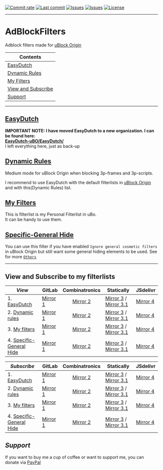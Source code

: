 [![Commit rate](https://img.shields.io/github/commit-activity/m/BPower0036/AdBlockFilters?label=Commits&color=succes)](https://github.com/BPower0036/AdBlockFilters/commits/)
[![Last commit](https://img.shields.io/github/last-commit/BPower0036/AdBlockFilters?label=Last%20commit&color=informational)](https://github.com/BPower0036/AdBlockFilters/commits/main)
[![Issues](https://img.shields.io/github/issues/BPower0036/AdBlockFilters?label=Issues&color=red)](https://github.com/BPower0036/AdBlockFilters/issues)
[![Issues](https://img.shields.io/github/issues-closed/BPower0036/AdBlockFilters?color=green&label=Issues)](https://github.com/BPower0036/AdBlockFilters/issues?q=is%3Aissue+is%3Aclosed)
[![License](https://img.shields.io/badge/License-GPLv3-blue.svg?label=License&color=lightgrey)](https://github.com/BPower0036/AdBlockFilters/blob/main/LICENSE) <br>

***
# AdBlockFilters
Adblock filters made for [uBlock Origin](https://github.com/uBlockOrigin/uAssets)

| Contents |
| --- |
| [EasyDutch](#easydutch) |
| [Dynamic Rules](#dynamic-rules) |
| [My Filters](#my-filters) |
| [View and Subscribe](#view-and-subscribe-to-my-filterlists) |
| [Support](#support) |
-----
## [EasyDutch](https://github.com/EasyDutch-uBO/EasyDutch/)
**IMPORTANT NOTE: I have moved EasyDutch to a new organization. I can be found here: <br>
[EasyDutch-uBO/EasyDutch/](https://github.com/EasyDutch-uBO/EasyDutch/)** <br>
I left everything here, just as back-up

## [Dynamic Rules](https://github.com/BPower0036/AdBlockFilters/blob/main/dynamic%20rules)
Medium mode for uBlock Origin when blocking 3p-frames and 3p-scripts.

I recommend to use EasyDutch with the default filterlists in [uBlock Origin](https://github.com/uBlockOrigin/uAssets) and with this(Dynamic Rules) list.

## [My Filters](https://github.com/BPower0036/AdBlockFilters/blob/main/my%20filters)
This is filterlist is my Personal Filterlist in uBo. <br>
It can be handy to use them.

## [Specific-General Hide](https://github.com/BPower0036/AdBlockFilters/blob/main/Others/Specific-General%20Hide)
You can use this filter if you have enabled `Ignore general cosmetic filters` in uBlock Origin but still want some general hiding elements to be used.
See for more [`Others`](https://github.com/BPower0036/AdBlockFilters/tree/main/Others)

***
## View and Subscribe to my filterlists
| _**View**_ | GitLab | Combinatronics | Statically | JSdelivr |
| ---------- | ------ | :------------: | ---------- | -------- |
| 1. [EasyDutch](https://raw.githubusercontent.com/EasyDutch-uBO/EasyDutch/main/EasyDutch.txt) | [Mirror 1](https://gitlab.com/BPower0036/EasyDutch/-/raw/main/EasyDutch.txt) | [Mirror 2](https://combinatronics.io/EasyDutch-uBO/EasyDutch/main/EasyDutch.txt) | [Mirror 3](https://cdn.statically.io/gh/EasyDutch-uBO/EasyDutch/main/EasyDutch.txt) / [Mirror 3.1](https://cdn.statically.io/gl/BPower0036/EasyDutch/-/raw/main/EasyDutch.txt) | [Mirror 4](https://cdn.jsdelivr.net/gh/EasyDutch-uBO/EasyDutch/@main/EasyDutch.txt) |
| 2. [Dynamic rules](https://raw.githubusercontent.com/BPower0036/AdBlockfilters/main/dynamic%20rules) | [Mirror 1](https://gitlab.com/BPower0036/AdBlockFilters/-/raw/main/dynamic%20rules) | [Mirror 2](https://combinatronics.io/BPower0036/AdBlockfilters/main/dynamic%20rules) | [Mirror 3](https://cdn.statically.io/gh/BPower0036/AdBlockfilters/main/dynamic%20rules) / [Mirror 3.1](https://cdn.statically.io/gl/BPower0036/AdBlockFilters/main/dynamic%20rules) | [Mirror 4](https://cdn.jsdelivr.net/gh/BPower0036/AdBlockfilters@main/dynamic%20rules) |
| 3. [My filters](https://raw.githubusercontent.com/BPower0036/AdBlockfilters/main/my%20filters) | [Mirror 1](https://gitlab.com/BPower0036/AdBlockFilters/-/raw/main/my%20filters) | [Mirror 2](https://combinatronics.io/BPower0036/AdBlockfilters/main/my%20filters) | [Mirror 3](https://cdn.statically.io/gh/BPower0036/AdBlockfilters/main/my%20filters) / [Mirror 3.1](https://cdn.statically.io/gl/BPower0036/AdBlockFilters/main/my%20filters) | [Mirror 4](https://cdn.jsdelivr.net/gh/BPower0036/AdBlockfilters@main/my%20filters) |
| 4. [Specific-General Hide](https://raw.githubusercontent.com/BPower0036/AdBlockfilters/main/Others/Specific-General%20Hide) | [Mirror 1](https://gitlab.com/BPower0036/AdBlockFilters/-/raw/main/Others/Specific-General%20Hide) | [Mirror 2](https://combinatronics.io/BPower0036/AdBlockFilters/main/Others/Specific-General%20Hide) | [Mirror 3](https://cdn.statically.io/gh/BPower0036/AdBlockfilters/main/Others/Specific-General%20Hide) / [Mirror 3.1](https://cdn.statically.io/gl/BPower0036/AdBlockFilters/main/Others/Specific-General%20Hide) | [Mirror 4](https://cdn.jsdelivr.net/gh/BPower0036/AdBlockfilters@main/Others/Specific-General%20Hide) |

| _**Subscribe**_ | GitLab | Combinatronics | Statically | JSdelivr |
| --------------- | ------ | :------------: | ---------- | -------- |
| 1. [EasyDutch](https://subscribe.adblockplus.org/?location=https://raw.githubusercontent.com/EasyDutch-uBO/EasyDutch/main/EasyDutch.txt&title=EasyDutch) | [Mirror 1](https://subscribe.adblockplus.org/?location=https://gitlab.com/BPower0036/EasyDutch/-/raw/main/EasyDutch.txt&title=EasyDutch) | [Mirror 2](https://subscribe.adblockplus.org/?location=https://combinatronics.io/EasyDutch-uBO/EasyDutch/main/EasyDutch.txt&title=EasyDutch) | [Mirror 3](https://subscribe.adblockplus.org/?location=https://cdn.statically.io/gh/EasyDutch-uBO/EasyDutch/main/EasyDutch.txt&title=EasyDutch) / [Mirror 3.1](https://subscribe.adblockplus.org/?location=https://cdn.statically.io/gl/BPower0036/EasyDutch/-/raw/main/EasyDutch.txt&title=EasyDutch) | [Mirror 4](https://subscribe.adblockplus.org/?location=https://cdn.jsdelivr.net/gh/EasyDutch-uBO/EasyDutch@main/EasyDutch.txt&title=EasyDutch) |
| 2. [Dynamic rules](https://subscribe.adblockplus.org/?location=https://raw.githubusercontent.com/BPower0036/AdBlockfilters/main/dynamic%20rules&title=Dynamic%20rules%20for%20uBlock%20Origin%27s%20medium%20mode) | [Mirror 1](https://subscribe.adblockplus.org/?location=https://gitlab.com/BPower0036/AdBlockFilters/-/raw/main/dynamic%20rules&title=Dynamic%20rules%20for%20uBlock%20Origin%27s%20medium%20mode) | [Mirror 2](https://subscribe.adblockplus.org/?location=https://combinatronics.io/BPower0036/AdBlockfilters/main/dynamic%20rules&title=Dynamic%20rules%20for%20uBlock%20Origin%27s%20medium%20mode) | [Mirror 3](https://subscribe.adblockplus.org/?location=https://cdn.statically.io/gh/BPower0036/AdBlockfilters/main/dynamic%20rules&title=Dynamic%20rules%20for%20uBlock%20Origin%27s%20medium%20mode) / [Mirror 3.1](https://subscribe.adblockplus.org/?location=https://cdn.statically.io/gl/BPower0036/AdBlockFilters/main/dynamic%20rules&title=Dynamic%20rules%20for%20uBlock%20Origin%27s%20medium%20mode) | [Mirror 4](https://subscribe.adblockplus.org/?location=https://cdn.jsdelivr.net/gh/BPower0036/AdBlockfilters@main/dynamic%20rules&title=Dynamic%20rules%20for%20uBlock%20Origin%27s%20medium%20mode) |
| 3. [My filters](https://subscribe.adblockplus.org/?location=https://raw.githubusercontent.com/BPower0036/AdBlockfilters/main/my%20filters&title=My%20filters%20list%20uBo) | [Mirror 1](https://subscribe.adblockplus.org/?location=https://gitlab.com/BPower0036/AdBlockFilters/-/raw/main/my%20filters&title=My%20filters%20list%20uBo) | [Mirror 2](https://combinatronics.io/BPower0036/AdBlockfilters/main/my%20filters&title=My%20filters%20list%20uBo) | [Mirror 3](https://subscribe.adblockplus.org/?location=https://cdn.statically.io/gh/BPower0036/AdBlockfilters/main/my%20filters&title=My%20filters%20list%20uBo) / [Mirror 3.1](https://subscribe.adblockplus.org/?location=https://cdn.statically.io/gl/BPower0036/AdBlockFilters/main/my%20filters&title=My%20filters%20list%20uBo) | [Mirror 4](https://subscribe.adblockplus.org/?location=https://cdn.jsdelivr.net/gh/BPower0036/AdBlockfilters@main/my%20filters&title=My%20filters%20list%20uBo) |
| 4. [Specific-General Hide](https://subscribe.adblockplus.org/?location=https://raw.githubusercontent.com/BPower0036/AdBlockfilters/main/Others/Specific-General%20Hide&title=Specific-General%20Hide) | [Mirror 1](https://subscribe.adblockplus.org/?location=https://gitlab.com/BPower0036/AdBlockFilters/-/raw/main/Others/Specific-General%20Hide&title=Specific-General%20Hide) | [Mirror 2](https://subscribe.adblockplus.org/?location=https://combinatronics.io/BPower0036/AdBlockFilters/main/Others/Specific-General%20Hide&title=Specific-General%20Hide) | [Mirror 3](https://subscribe.adblockplus.org/?location=https://cdn.statically.io/gh/BPower0036/AdBlockfilters/main/Others/Specific-General%20Hide&title=Specific-General%20Hide) / [Mirror 3.1](https://subscribe.adblockplus.org/?location=https://cdn.statically.io/gl/BPower0036/AdBlockFilters/main/Others/GSpecific-General%20Hide&title=Specific-General%20Hide) | [Mirror 4](https://subscribe.adblockplus.org/?location=https://cdn.jsdelivr.net/gh/BPower0036/AdBlockfilters@main/Others/Specific-General%20Hide&title=Specific-General%20Hide) |

## *Support*
If you want to buy me a cup of coffee or want to support me, you can donate via [PayPal](https://www.paypal.com/donate?hosted_button_id=M4D2NPZX5NS4C)

